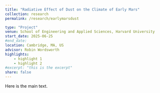 ```yaml
---
title: "Radiative Effect of Dust on the Climate of Early Mars"
collection: research
permalink: /research/earlymarsdust

type: "Project"
venue: School of Engineering and Applied Sciences, Harvard University
start_date: 2025-06-25
#end_date:
location: Cambridge, MA, US
advisor: Robin Wordsworth
highlights:
    - highlight 1
    - highlight 2
#excerpt: "this is the excerpt"
share: false
---
```


Here is the main text.